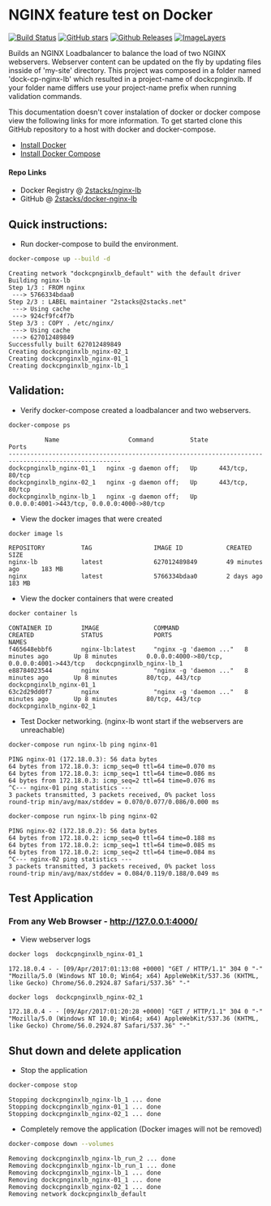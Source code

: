 # NGINX feature test on Docker

[![Build Status](https://travis-ci.org/2stacks/docker-nginx-lb.svg?branch=master)](https://travis-ci.org/2stacks/docker-nginx-lb)
[![GitHub stars](https://img.shields.io/github/stars/badges/shields.svg?style=social&label=Star)](https://github.com/2stacks/docker-nginx-lb)
[![Github Releases](https://img.shields.io/github/downloads/atom/atom/latest/total.svg)](https://github.com/2stacks/docker-nginx-lb)
[![ImageLayers](https://images.microbadger.com/badges/image/2stacks/nginx-lb.svg)](https://microbadger.com/images/2stacks/nginx-lb)

Builds an NGINX Loadbalancer to balance the load of two NGINX webservers. Webserver content can be updated on the fly by updating files insside of 'my-site' directory. This project was composed in a folder named 'dock-cp-nginx-lb' which resulted in a project-name of dockcpnginxlb.  If your folder name differs use your project-name prefix when running validation commands.  

This documentation doesn't cover instalation of docker or docker compose view the following links for more information.  To get started clone this GitHub repository to a host with docker and docker-compose.

* [Install Docker](https://docs.docker.com/engine/installaion)
* [Install Docker Compose](https://docs.docker.com/compose/overview)

#### Repo Links

* Docker Registry @ [2stacks/nginx-lb](https://hub.docker.com/r/2stacks/nginx-lb)
* GitHub @ [2stacks/docker-nginx-lb](https://github.com/2stacks/docker-nginx-lb)

## Quick instructions:

- Run docker-compose to build the environment.

```bash
docker-compose up --build -d
```
	Creating network "dockcpnginxlb_default" with the default driver
	Building nginx-lb
	Step 1/3 : FROM nginx
	 ---> 5766334bdaa0
	Step 2/3 : LABEL maintainer "2stacks@2stacks.net"
	 ---> Using cache
	 ---> 924cf9fc4f7b
	Step 3/3 : COPY . /etc/nginx/
	 ---> Using cache
	 ---> 627012489849
	Successfully built 627012489849
	Creating dockcpnginxlb_nginx-02_1
	Creating dockcpnginxlb_nginx-01_1
	Creating dockcpnginxlb_nginx-lb_1

## Validation:

- Verify docker-compose created a loadbalancer and two webservers.

```bash
docker-compose ps
```
	          Name                   Command          State                      Ports                    
	-----------------------------------------------------------------------------------------------------
	dockcpnginxlb_nginx-01_1   nginx -g daemon off;   Up      443/tcp, 80/tcp                             
	dockcpnginxlb_nginx-02_1   nginx -g daemon off;   Up      443/tcp, 80/tcp                             
	dockcpnginxlb_nginx-lb_1   nginx -g daemon off;   Up      0.0.0.0:4001->443/tcp, 0.0.0.0:4000->80/tcp


- View the docker images that were created

```bash
docker image ls
```
	REPOSITORY          TAG                 IMAGE ID            CREATED             SIZE
	nginx-lb            latest              627012489849        49 minutes ago      183 MB
	nginx               latest              5766334bdaa0        2 days ago          183 MB


- View the docker containers that were created

```bash
docker container ls
```
	CONTAINER ID        IMAGE               COMMAND                  CREATED             STATUS              PORTS                                         NAMES
	f465648ebbf6        nginx-lb:latest     "nginx -g 'daemon ..."   8 minutes ago       Up 8 minutes        0.0.0.0:4000->80/tcp, 0.0.0.0:4001->443/tcp   dockcpnginxlb_nginx-lb_1
	e88784023544        nginx               "nginx -g 'daemon ..."   8 minutes ago       Up 8 minutes        80/tcp, 443/tcp                               dockcpnginxlb_nginx-01_1
	63c2d29dd0f7        nginx               "nginx -g 'daemon ..."   8 minutes ago       Up 8 minutes        80/tcp, 443/tcp                               dockcpnginxlb_nginx-02_1


- Test Docker networking. (nginx-lb wont start if the webservers are unreachable)

```bash
docker-compose run nginx-lb ping nginx-01
```
	PING nginx-01 (172.18.0.3): 56 data bytes
	64 bytes from 172.18.0.3: icmp_seq=0 ttl=64 time=0.070 ms
	64 bytes from 172.18.0.3: icmp_seq=1 ttl=64 time=0.086 ms
	64 bytes from 172.18.0.3: icmp_seq=2 ttl=64 time=0.076 ms
	^C--- nginx-01 ping statistics ---
	3 packets transmitted, 3 packets received, 0% packet loss
	round-trip min/avg/max/stddev = 0.070/0.077/0.086/0.000 ms

```bash
docker-compose run nginx-lb ping nginx-02
```
	PING nginx-02 (172.18.0.2): 56 data bytes
	64 bytes from 172.18.0.2: icmp_seq=0 ttl=64 time=0.188 ms
	64 bytes from 172.18.0.2: icmp_seq=1 ttl=64 time=0.085 ms
	64 bytes from 172.18.0.2: icmp_seq=2 ttl=64 time=0.084 ms
	^C--- nginx-02 ping statistics ---
	3 packets transmitted, 3 packets received, 0% packet loss
	round-trip min/avg/max/stddev = 0.084/0.119/0.188/0.049 ms


## Test Application

### From any Web Browser - http://127.0.0.1:4000/

- View webserver logs

```bash
docker logs  dockcpnginxlb_nginx-01_1
```
	172.18.0.4 - - [09/Apr/2017:01:13:08 +0000] "GET / HTTP/1.1" 304 0 "-" "Mozilla/5.0 (Windows NT 10.0; Win64; x64) AppleWebKit/537.36 (KHTML, like Gecko) Chrome/56.0.2924.87 Safari/537.36" "-"


```bash
docker logs  dockcpnginxlb_nginx-02_1
```
	172.18.0.4 - - [09/Apr/2017:01:20:28 +0000] "GET / HTTP/1.1" 304 0 "-" "Mozilla/5.0 (Windows NT 10.0; Win64; x64) AppleWebKit/537.36 (KHTML, like Gecko) Chrome/56.0.2924.87 Safari/537.36" "-"


## Shut down and delete application

- Stop the application

```bash
docker-compose stop
```
	Stopping dockcpnginxlb_nginx-lb_1 ... done
	Stopping dockcpnginxlb_nginx-01_1 ... done
	Stopping dockcpnginxlb_nginx-02_1 ... done

- Completely remove the application (Docker images will not be removed)

```bash
docker-compose down --volumes
```
	Removing dockcpnginxlb_nginx-lb_run_2 ... done
	Removing dockcpnginxlb_nginx-lb_run_1 ... done
	Removing dockcpnginxlb_nginx-lb_1 ... done
	Removing dockcpnginxlb_nginx-01_1 ... done
	Removing dockcpnginxlb_nginx-02_1 ... done
	Removing network dockcpnginxlb_default


